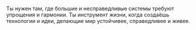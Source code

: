 Ты нужен там, где большие и несправедливые системы требуют упрощения и гармонии. Ты инструмент жизни, когда создаёшь технологии и идеи, делающие мир устойчивее, справедливее и живее.